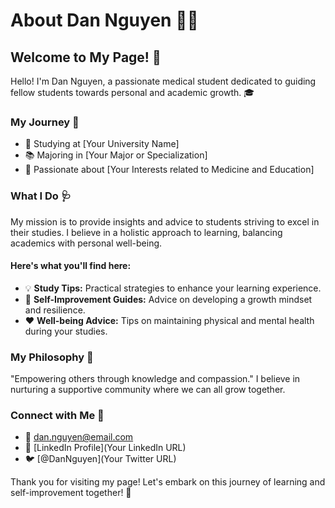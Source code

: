 # About Dan Nguyen 👨‍⚕️

## Welcome to My Page! 👋

Hello! I'm Dan Nguyen, a passionate medical student dedicated to guiding fellow students towards personal and academic growth. 🎓

### My Journey 👣

- 🏥 Studying at [Your University Name]
- 📚 Majoring in [Your Major or Specialization]
- 🌱 Passionate about [Your Interests related to Medicine and Education]

### What I Do 🩺

My mission is to provide insights and advice to students striving to excel in their studies. I believe in a holistic approach to learning, balancing academics with personal well-being.

#### Here's what you'll find here:

- 💡 **Study Tips:** Practical strategies to enhance your learning experience.
- 💪 **Self-Improvement Guides:** Advice on developing a growth mindset and resilience.
- ❤️ **Well-being Advice:** Tips on maintaining physical and mental health during your studies.

### My Philosophy 🧭

"Empowering others through knowledge and compassion." I believe in nurturing a supportive community where we can all grow together.

### Connect with Me 🤝

- 📧 [dan.nguyen@email.com](mailto:dan.nguyen@email.com)
- 🔗 [LinkedIn Profile](Your LinkedIn URL)
- 🐦 [@DanNguyen](Your Twitter URL)

Thank you for visiting my page! Let's embark on this journey of learning and self-improvement together! 🚀
